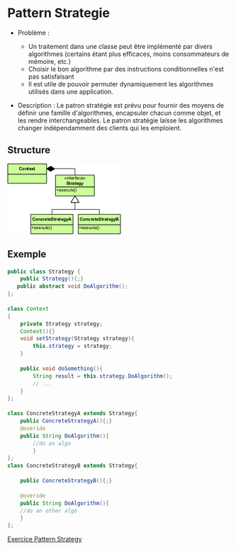 # Pattern Strategie

* Problème :
  * Un traitement dans une classe peut être implémenté par divers algorithmes (certains étant plus efficaces, moins consommateurs de mémoire, etc.)
  * Choisir le bon algorithme par des instructions conditionnelles n'est pas satisfaisant
  * Il est utile de pouvoir permuter dynamiquement les algorithmes utilisés dans une application.

* Description :
Le patron stratégie est prévu pour fournir des moyens de définir une famille d'algorithmes, encapsuler chacun comme objet, et les rendre interchangeables. Le patron stratégie laisse les algorithmes changer
indépendamment des clients qui les emploient.

## Structure

![Pattern Strategy](./img/designPattern_strategy.png)

## Exemple

```java
public class Strategy {
	public Strategy(){;}
   public abstract void DoAlgorithm();
};

class Context
{
    private Strategy strategy;
    Context(){}
    void setStrategy(Strategy strategy){
        this.strategy = strategy;
    }

    public void doSomething(){
        String result = this.strategy.DoAlgorithm();
        // ...
    }
};

class ConcreteStrategyA extends Strategy{
	public ConcreteStrategyA(){;}
	@overide
	public String DoAlgorithm(){
		//do an algo
    	}
};
class ConcreteStrategyB extends Strategy{
	
	public ConcreteStrategyB(){;}
	
	@overide
	public String DoAlgorithm(){
	//do an other algo
	}
};
```

[Exercice Pattern Strategy](../Exercices/3.DesignPattern/strategy/README.md)
